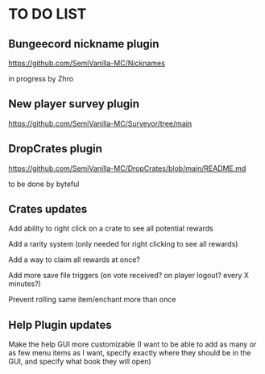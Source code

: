 # TO DO LIST

## Bungeecord nickname plugin

https://github.com/SemiVanilla-MC/Nicknames

in progress by Zhro

## New player survey plugin

https://github.com/SemiVanilla-MC/Surveyor/tree/main

## DropCrates plugin

https://github.com/SemiVanilla-MC/DropCrates/blob/main/README.md

to be done by byteful

## Crates updates

Add ability to right click on a crate to see all potential rewards

Add a rarity system (only needed for right clicking to see all rewards)

Add a way to claim all rewards at once?

Add more save file triggers (on vote received? on player logout? every X minutes?)

Prevent rolling same item/enchant more than once

## Help Plugin updates

Make the help GUI more customizable (I want to be able to add as many or as few menu items as I want, specify exactly where they should be in the GUI, and specify what book they will open)

